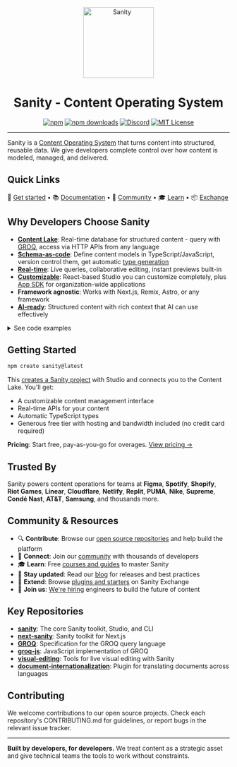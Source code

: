<div align="center">
  <img src="https://cdn.sanity.io/images/3do82whm/next/d6cf401d52c33b7a5a354a14ab7de94dea2f0c02-192x192.svg" alt="Sanity" width="160" />

# Sanity - Content Operating System

[![npm](https://img.shields.io/npm/v/sanity?style=flat-square)](https://www.npmjs.com/package/sanity)
[![npm downloads](https://img.shields.io/npm/dm/sanity?style=flat-square)](https://www.npmjs.com/package/sanity)
[![Discord](https://img.shields.io/discord/1304483263171264613?style=flat-square&logo=discord&label=discord)](https://www.sanity.io/community/join)
[![MIT License](https://img.shields.io/github/license/sanity-io/sanity?style=flat-square)](https://github.com/sanity-io/sanity/blob/main/LICENSE)

</div>

---

Sanity is a [Content Operating System][intro] that turns content into structured, reusable data. We give developers complete control over how content is modeled, managed, and delivered.

## Quick Links

🚀 [Get started][installation] • 📚 [Documentation][docs] • 💬 [Community][discord] • 🎓 [Learn][learn] • 📦 [Exchange][exchange]

## Why Developers Choose Sanity

- **[Content Lake][content-lake]**: Real-time database for structured content - query with [GROQ][groq], access via HTTP APIs from any language
- **[Schema-as-code][schemas]**: Define content models in TypeScript/JavaScript, version control them, get automatic [type generation][typegen]
- **[Real-time][realtime]**: Live queries, collaborative editing, instant previews built-in
- **[Customizable][studio-custom]**: React-based Studio you can customize completely, plus [App SDK][app-sdk] for organization-wide applications
- **Framework agnostic**: Works with Next.js, Remix, Astro, or any framework
- **[AI-ready][app-sdk]**: Structured content with rich context that AI can use effectively

<details>
<summary>See code examples</summary>

### Schema-as-code

```typescript
// schemaTypes/articleType.ts
import { defineType, defineField } from "sanity";

export const articleType = defineType({
  name: "article",
  type: "document",
  fields: [
    defineField({
      name: "title",
      type: "string",
      validation: (Rule) => [
        Rule.required(),
        Rule.max(80).warning(
          "Titles over 80 characters may be truncated in search results"
        ),
      ],
    }),
    defineField({
      name: "excerpt",
      type: "text",
      validation: (Rule) =>
        Rule.custom((value, context) => {
          // Cross-field validation
          const isFeatured = context.document?.featured;
          return isFeatured && !value
            ? "Featured articles need an excerpt"
            : true;
        }),
    }),
  ],
});
```

### GROQ query language

```typescript
import { defineQuery } from "groq";

export const ARTICLES_QUERY = defineQuery(`*[_type == "article"] {
  _id,
  title,
  "author": author->name,
  "categories": categories[]->title,
  "wordCount": length(pt::text(body))
}[0...10]`);
```

[GraphQL][graphql] is also available if you prefer it.

</details>

## Getting Started

```bash
npm create sanity@latest
```

This [creates a Sanity project][installation] with Studio and connects you to the Content Lake. You'll get:

- A customizable content management interface
- Real-time APIs for your content
- Automatic TypeScript types
- Generous free tier with hosting and bandwidth included (no credit card required)

**Pricing**: Start free, pay-as-you-go for overages. [View pricing →][pricing]

## Trusted By

Sanity powers content operations for teams at **Figma**, **Spotify**, **Shopify**, **Riot Games**, **Linear**, **Cloudflare**, **Netlify**, **Replit**, **PUMA**, **Nike**, **Supreme**, **Condé Nast**, **AT&T**, **Samsung**, and thousands more.

## Community & Resources

- 🔍 **Contribute**: Browse our [open source repositories][sanity-repo] and help build the platform
- 💬 **Connect**: Join our [community][discord] with thousands of developers
- 🎓 **Learn**: Free [courses and guides][learn] to master Sanity
- 📝 **Stay updated**: Read our [blog][blog] for releases and best practices
- 🔌 **Extend**: Browse [plugins and starters][exchange] on Sanity Exchange
- 💼 **Join us**: [We're hiring][careers] engineers to build the future of content

## Key Repositories

- **[sanity](https://github.com/sanity-io/sanity)**: The core Sanity toolkit, Studio, and CLI
- **[next-sanity](https://github.com/sanity-io/next-sanity)**: Sanity toolkit for Next.js
- **[GROQ](https://github.com/sanity-io/GROQ)**: Specification for the GROQ query language
- **[groq-js](https://github.com/sanity-io/groq-js)**: JavaScript implementation of GROQ
- **[visual-editing](https://github.com/sanity-io/visual-editing)**: Tools for live visual editing with Sanity
- **[document-internationalization](https://github.com/sanity-io/document-internationalization)**: Plugin for translating documents across languages

## Contributing

We welcome contributions to our open source projects. Check each repository's CONTRIBUTING.md for guidelines, or report bugs in the relevant issue tracker.

---

**Built by developers, for developers.** We treat content as a strategic asset and give technical teams the tools to work without constraints.

[intro]: https://www.sanity.io/docs/getting-started/the-sanity-content-operating-system-an-introduction
[content-lake]: https://www.sanity.io/docs/content-lake
[documents]: https://www.sanity.io/docs/content-lake/documents
[groq]: https://www.sanity.io/docs/content-lake/groq-introduction
[schemas]: https://www.sanity.io/docs/apis-and-sdks/introduction-to-schemas
[typegen]: https://www.sanity.io/docs/apis-and-sdks/sanity-typegen
[graphql]: https://www.sanity.io/docs/content-lake/graphql
[realtime]: https://www.sanity.io/docs/content-lake/realtime-updates
[studio-custom]: https://www.sanity.io/docs/studio/studio-customization
[app-sdk]: https://www.sanity.io/docs/app-sdk/sdk-introduction
[installation]: https://www.sanity.io/docs/studio/installation
[pricing]: https://www.sanity.io/pricing
[sanity-repo]: https://github.com/sanity-io/sanity
[blog]: https://www.sanity.io/blog
[careers]: https://www.sanity.io/careers
[docs]: https://www.sanity.io/docs
[learn]: https://www.sanity.io/learn
[exchange]: https://www.sanity.io/exchange
[discord]: https://www.sanity.io/community/join
